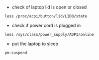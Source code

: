 * check of laptop lid is open or closed

```
less /proc/acpi/button/lid/LID0/state
```

* check if power cord is plugged in

```
less /sys/class/power_supply/ADP1/online
```

* put the laptop to sleep

```
pm-suspend
```
